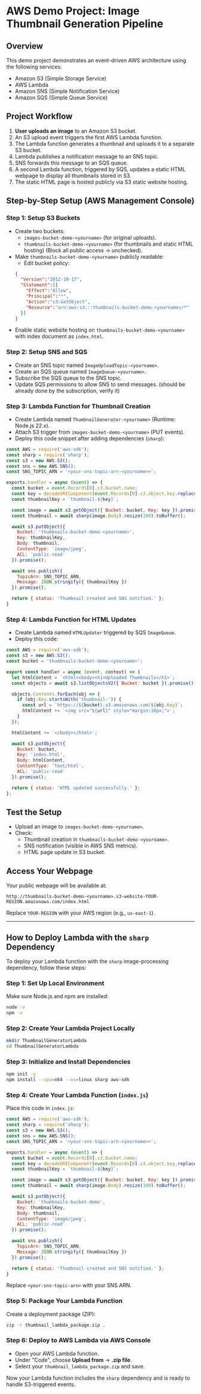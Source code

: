
# AWS Demo Project: Image Thumbnail Generation Pipeline

## Overview
This demo project demonstrates an event-driven AWS architecture using the following services:
- Amazon S3 (Simple Storage Service)
- AWS Lambda
- Amazon SNS (Simple Notification Service)
- Amazon SQS (Simple Queue Service)

## Project Workflow
1. **User uploads an image** to an Amazon S3 bucket.
2. An S3 upload event triggers the first AWS Lambda function.
3. The Lambda function generates a thumbnail and uploads it to a separate S3 bucket.
4. Lambda publishes a notification message to an SNS topic.
5. SNS forwards this message to an SQS queue.
6. A second Lambda function, triggered by SQS, updates a static HTML webpage to display all thumbnails stored in S3.
7. The static HTML page is hosted publicly via S3 static website hosting.

## Step-by-Step Setup (AWS Management Console)

### Step 1: Setup S3 Buckets
- Create two buckets:
    - `images-bucket-demo-<yourname>` (for original uploads).
    - `thumbnails-bucket-demo-<yourname>` (for thumbnails and static HTML hosting) (Block all public access -> unchecked).
- Make `thumbnails-bucket-demo-<yourname>` publicly readable:
    - Edit bucket policy:
  ```json
  {
    "Version":"2012-10-17",
    "Statement":[{
      "Effect":"Allow",
      "Principal":"*",
      "Action":"s3:GetObject",
      "Resource":"arn:aws:s3:::thumbnails-bucket-demo-<yourname>/*"
    }]
  }
  ```
- Enable static website hosting on `thumbnails-bucket-demo-<yourname>` with index document as `index.html`.


### Step 2: Setup SNS and SQS
- Create an SNS topic named `ImageUploadTopic-<yourname>`.
- Create an SQS queue named `ImageQueue-<yourname>`.
- Subscribe the SQS queue to the SNS topic.
- Update SQS permissions to allow SNS to send messages. (should be already done by the subscription, verify it)

### Step 3: Lambda Function for Thumbnail Creation
- Create Lambda named `ThumbnailGenerator-<yourname>` (Runtime: Node.js 22.x).
- Attach S3 trigger from `images-bucket-demo-<yourname>` (PUT events).
- Deploy this code snippet after adding dependencies (`sharp`):
```javascript
const AWS = require('aws-sdk');
const sharp = require('sharp');
const s3 = new AWS.S3();
const sns = new AWS.SNS();
const SNS_TOPIC_ARN = '<your-sns-topic-arn-<yourname>>';

exports.handler = async (event) => {
  const bucket = event.Records[0].s3.bucket.name;
  const key = decodeURIComponent(event.Records[0].s3.object.key.replace(/\+/g, ' '));
  const thumbnailKey = `thumbnail-${key}`;

  const image = await s3.getObject({ Bucket: bucket, Key: key }).promise();
  const thumbnail = await sharp(image.Body).resize(100).toBuffer();

  await s3.putObject({
    Bucket: 'thumbnails-bucket-demo-<yourname>',
    Key: thumbnailKey,
    Body: thumbnail,
    ContentType: 'image/jpeg',
    ACL: 'public-read'
  }).promise();

  await sns.publish({
    TopicArn: SNS_TOPIC_ARN,
    Message: JSON.stringify({ thumbnailKey })
  }).promise();

  return { status: 'Thumbnail created and SNS notified.' };
}
```

### Step 4: Lambda Function for HTML Updates
- Create Lambda named `HTMLUpdater` triggered by SQS `ImageQueue`.
- Deploy this code:
```javascript
const AWS = require('aws-sdk');
const s3 = new AWS.S3();
const bucket = 'thumbnails-bucket-demo-<yourname>';

export const handler = async (event, context) => {
  let htmlContent = `<html><body><h1>Uploaded Thumbnails</h1>`;
  const objects = await s3.listObjectsV2({ Bucket: bucket }).promise();

  objects.Contents.forEach(obj => {
    if (obj.Key.startsWith('thumbnail-')) {
      const url = `https://${bucket}.s3.amazonaws.com/${obj.Key}`;
      htmlContent += `<img src="${url}" style="margin:10px;">`;
    }
  });

  htmlContent += `</body></html>`;

  await s3.putObject({
    Bucket: bucket,
    Key: 'index.html',
    Body: htmlContent,
    ContentType: 'text/html',
    ACL: 'public-read'
  }).promise();

  return { status: 'HTML updated successfully.' };
};
```

## Test the Setup
- Upload an image to `images-bucket-demo-<yourname>`.
- Check:
    - Thumbnail creation in `thumbnails-bucket-demo-<yourname>`.
    - SNS notification (visible in AWS SNS metrics).
    - HTML page update in S3 bucket.

## Access Your Webpage
Your public webpage will be available at:
```
http://thumbnails-bucket-demo-<yourname>.s3-website-YOUR-REGION.amazonaws.com/index.html
```
Replace `YOUR-REGION` with your AWS region (e.g., `us-east-1`).

---


## How to Deploy Lambda with the `sharp` Dependency

To deploy your Lambda function with the `sharp` image-processing dependency, follow these steps:

### Step 1: Set Up Local Environment
Make sure Node.js and npm are installed:
```bash
node -v
npm -v
```

### Step 2: Create Your Lambda Project Locally
```bash
mkdir ThumbnailGeneratorLambda
cd ThumbnailGeneratorLambda
```

### Step 3: Initialize and Install Dependencies
```bash
npm init -y
npm install --cpu=x64 --os=linux sharp aws-sdk
```

### Step 4: Create Your Lambda Function (`index.js`)
Place this code in `index.js`:
```javascript
const AWS = require('aws-sdk');
const sharp = require('sharp');
const s3 = new AWS.S3();
const sns = new AWS.SNS();
const SNS_TOPIC_ARN = '<your-sns-topic-arn-<yourname>>';

exports.handler = async (event) => {
  const bucket = event.Records[0].s3.bucket.name;
  const key = decodeURIComponent(event.Records[0].s3.object.key.replace(/\+/g, ' '));
  const thumbnailKey = `thumbnail-${key}`;

  const image = await s3.getObject({ Bucket: bucket, Key: key }).promise();
  const thumbnail = await sharp(image.Body).resize(100).toBuffer();

  await s3.putObject({
    Bucket: 'thumbnails-bucket-demo',
    Key: thumbnailKey,
    Body: thumbnail,
    ContentType: 'image/jpeg',
    ACL: 'public-read'
  }).promise();

  await sns.publish({
    TopicArn: SNS_TOPIC_ARN,
    Message: JSON.stringify({ thumbnailKey })
  }).promise();

  return { status: 'Thumbnail created and SNS notified.' };
}
```

Replace `<your-sns-topic-arn>` with your SNS ARN.

### Step 5: Package Your Lambda Function
Create a deployment package (ZIP):
```bash
zip -r thumbnail_lambda_package.zip .
```

### Step 6: Deploy to AWS Lambda via AWS Console
- Open your AWS Lambda function.
- Under "Code", choose **Upload from** → **.zip file**.
- Select your `thumbnail_lambda_package.zip` and save.

Now your Lambda function includes the `sharp` dependency and is ready to handle S3-triggered events.
